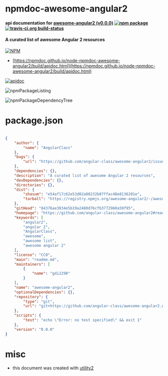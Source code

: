 # npmdoc-awesome-angular2

#### api documentation for  [awesome-angular2 (v0.0.0)](https://github.com/angular-class/awesome-angular2#readme)  [![npm package](https://img.shields.io/npm/v/npmdoc-awesome-angular2.svg?style=flat-square)](https://www.npmjs.org/package/npmdoc-awesome-angular2) [![travis-ci.org build-status](https://api.travis-ci.org/npmdoc/node-npmdoc-awesome-angular2.svg)](https://travis-ci.org/npmdoc/node-npmdoc-awesome-angular2)

#### A curated list of awesome Angular 2 resources

[![NPM](https://nodei.co/npm/awesome-angular2.png?downloads=true&downloadRank=true&stars=true)](https://www.npmjs.com/package/awesome-angular2)

- [https://npmdoc.github.io/node-npmdoc-awesome-angular2/build/apidoc.html](https://npmdoc.github.io/node-npmdoc-awesome-angular2/build/apidoc.html)

[![apidoc](https://npmdoc.github.io/node-npmdoc-awesome-angular2/build/screenCapture.buildCi.browser.%252Ftmp%252Fbuild%252Fapidoc.html.png)](https://npmdoc.github.io/node-npmdoc-awesome-angular2/build/apidoc.html)

![npmPackageListing](https://npmdoc.github.io/node-npmdoc-awesome-angular2/build/screenCapture.npmPackageListing.svg)

![npmPackageDependencyTree](https://npmdoc.github.io/node-npmdoc-awesome-angular2/build/screenCapture.npmPackageDependencyTree.svg)



# package.json

```json

{
    "author": {
        "name": "AngularClass"
    },
    "bugs": {
        "url": "https://github.com/angular-class/awesome-angular2/issues"
    },
    "dependencies": {},
    "description": "A curated list of awesome Angular 2 resources",
    "devDependencies": {},
    "directories": {},
    "dist": {
        "shasum": "e54af17c62e53d02a80232b07ffac48e8136201e",
        "tarball": "https://registry.npmjs.org/awesome-angular2/-/awesome-angular2-0.0.0.tgz"
    },
    "gitHead": "84376ae3834e5b19a2480d76cfb3772960a59f95",
    "homepage": "https://github.com/angular-class/awesome-angular2#readme",
    "keywords": [
        "angular2",
        "angular 2",
        "AngularClass",
        "awesome",
        "awesome list",
        "awesome angular 2"
    ],
    "license": "CC0",
    "main": "readme.md",
    "maintainers": [
        {
            "name": "gdi2290"
        }
    ],
    "name": "awesome-angular2",
    "optionalDependencies": {},
    "repository": {
        "type": "git",
        "url": "git+https://github.com/angular-class/awesome-angular2.git"
    },
    "scripts": {
        "test": "echo \"Error: no test specified\" && exit 1"
    },
    "version": "0.0.0"
}
```



# misc
- this document was created with [utility2](https://github.com/kaizhu256/node-utility2)
